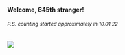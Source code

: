 #### Welcome, 645th stranger!

###### <sup>P.S. counting started approximately in 10.01.22</sup>

<img src="https://kraftwerk28.pp.ua/vcnt.png"></img>
